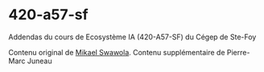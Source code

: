 # 420-a57-sf
Addendas du cours de Ecosystème IA (420-A57-SF) du Cégep de Ste-Foy

Contenu original de [Mikael Swawola](https://github.com/mswawola-cegep/420-A57-SF-gr-12129).
Contenu supplémentaire de Pierre-Marc Juneau
